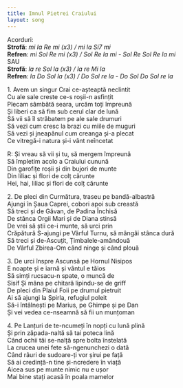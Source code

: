 ```yaml
---
title: Imnul Pietrei Craiului
layout: song
---
```


Acorduri:  
**Strofă**: *mi la Re mi (x3) / mi la Si7 mi*  
**Refren**: *mi Sol Re mi (x3) / Sol Re la mi - Sol Re Sol Re la mi*  
SAU  
**Strofă**: *la re Sol la (x3) / la re Mi la*  
**Refren**: *la Do Sol la (x3) / Do Sol re la - Do Sol Do Sol re la*  

1\. Avem un singur Crai ce-așteaptă neclintit  
Cu ale sale creste ce-s roșii-n asfințit  
Plecam sâmbătă seara, urcăm toți împreună  
Și liberi ca să fim sub cerul clar de lună  
Să vii să îl străbatem pe ale sale drumuri  
Să vezi cum cresc la brazi cu miile de muguri  
Să vezi și jneapănul cum creanga și-a plecat  
Ce vitregă-i natura și-i vânt neîncetat  

R: Și vreau să vii și tu, să mergem împreună  
Să împletim acolo a Craiului cunună  
Din garofițe roșii și din bujori de munte  
Din liliac și flori de colț cărunte  
Hei, hai, liliac și flori de colț cărunte  

2\. De pleci din Curmătura, traseu pe bandă-albastră  
Ajungi în Șaua Caprei, cobori apoi sub creastă  
Să treci și de Găvan, de Padina Închisă  
De stânca Orgii Mari și de Diana stinsă  
De vrei să știi ce-i munte, să urci prin  
Crăpătură S-ajungi pe Vârful Turnu, să mângâi stânca dură  
Să treci și de-Ascuțit, Țimbalele-amândouă  
De Vârful Zbirea-Om când ninge și când plouă  

3\. De urci înspre Ascunsă pe Hornul Nisipos  
E noapte și e iarnă și vântul e tăios  
Să simți rucsacu-n spate, o muncă de  
Sisif Și mâna pe chitară lipindu-se de griff  
De pleci din Plaiul Foii pe drumul pietruit  
Ai să ajungi la Șpirla, refugiul poleit  
Să-i întâlnești pe Marius, pe Ghimpe și pe Dan  
Și vei vedea ce-nseamnă să fii un munțoman  

4\. Pe Lanțuri de te-ncumeți în nopți cu lună plină  
Și prin zăpada-naltă să tai poteca lină  
Când ochii tăi se-nalță spre bolta înstelată  
La crucea unei fete să-ngenunchezi o dată  
Când râuri de sudoare-ți vor șirui pe față  
Să ai credință-n tine și-ncredere în viață  
Aicea sus pe munte nimic nu e ușor  
Mai bine stați acasă în poala mamelor  
